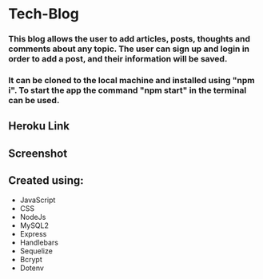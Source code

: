 # Tech-Blog

### This blog allows the user to add articles, posts, thoughts and comments about any topic. The user can sign up and login in order to add a post, and their information will be saved.

### It can be cloned to the local machine and installed using "npm i". To start the app the command "npm start" in the terminal can be used.

## Heroku Link

## Screenshot

## Created using:

- JavaScript
- CSS
- NodeJs
- MySQL2
- Express
- Handlebars
- Sequelize
- Bcrypt
- Dotenv
